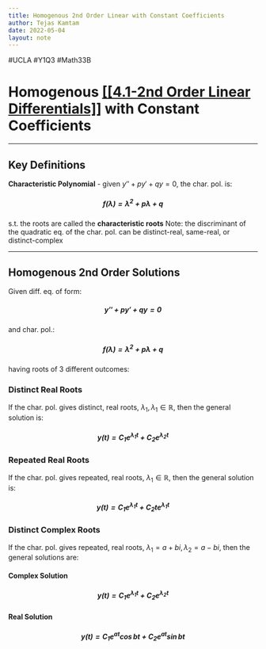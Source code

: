 ```yaml
---
title: Homogenous 2nd Order Linear with Constant Coefficients
author: Tejas Kamtam
date: 2022-05-04
layout: note
---
```

#UCLA #Y1Q3 #Math33B 
# Homogenous <u>[[4.1-2nd Order Linear Differentials]]</u> with Constant Coefficients

---

## Key Definitions
**Characteristic Polynomial** - given $y''+py'+qy=0$, the char. pol. is:
##### $$f(\lambda)=\lambda^2+p\lambda+q$$
s.t. the roots are called the **characteristic roots**
Note: the discriminant of the quadratic eq. of the char. pol. can be distinct-real, same-real, or distinct-complex

---

## Homogenous 2nd Order Solutions
Given diff. eq. of form:
##### $$y''+py'+qy=0$$
and char. pol.:
##### $$f(\lambda)=\lambda^2+p\lambda+q$$
having roots of 3 different outcomes:
### Distinct Real Roots
If the char. pol. gives distinct, real roots, $\lambda_1,\lambda_1\in\mathbb R$, then the general solution is:
##### $$y(t)=C_1e^{\lambda_1t}+C_2e^{\lambda_2t}$$

### Repeated Real Roots
If the char. pol. gives repeated, real roots, $\lambda_1\in\mathbb R$, then the general solution is:
##### $$y(t)=C_1e^{\lambda_1t}+C_2te^{\lambda_1t}$$

### Distinct Complex Roots
If the char. pol. gives repeated, real roots, $\lambda_1=a+bi,\lambda_2=a-bi$, then the general solutions are:

#### Complex Solution
##### $$y(t)=C_1e^{\lambda_1t}+C_2e^{\lambda_2t}$$

#### Real Solution
##### $$y(t)=C_1e^{at}\cos bt + C_2e^{at}\sin bt$$
